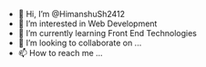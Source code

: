 - 👋 Hi, I’m @HimanshuSh2412
- 👀 I’m interested in Web Development
- 🌱 I’m currently learning Front End Technologies
- 💞️ I’m looking to collaborate on ...
- 📫 How to reach me ...

<!---
HimanshuSh2412/HimanshuSh2412 is a ✨ special ✨ repository because its `README.md` (this file) appears on your GitHub profile.
You can click the Preview link to take a look at your changes.
--->
